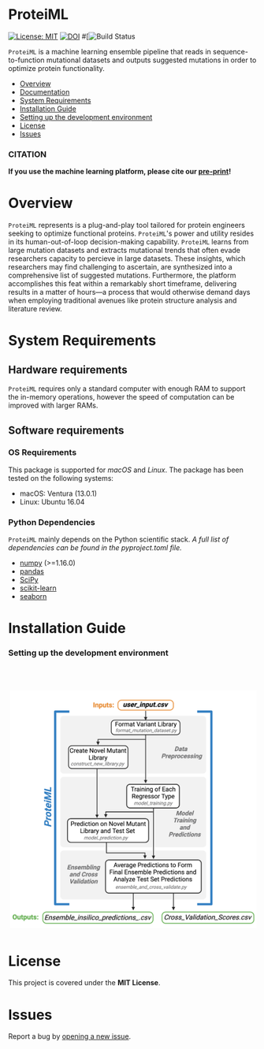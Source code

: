 # ProteiML
[![License: MIT](https://img.shields.io/badge/License-MIT-yellow.svg)](https://opensource.org/licenses/MIT)
[![DOI](https://zenodo.org/badge/{666693326}.svg)](https://zenodo.org/badge/latestdoi/{666693326})
#[![Build Status]()

`ProteiML` is a machine learning ensemble pipeline that reads in sequence-to-function mutational datasets and outputs suggested mutations in order to optimize protein functionality. 

- [Overview](#overview)
- [Documentation](#documentation)
- [System Requirements](#system-requirements)
- [Installation Guide](#installation-guide)
- [Setting up the development environment](#setting-up-the-development-environment)
- [License](#license)
- [Issues](https://github.com/sarahwaity/ProteiML/issues)


### CITATION
**If you use the machine learning platform, please cite our [pre-print](https://doi.org/10.1101/2023.04.13.536801)!**  


# Overview
`ProteiML` represents is a plug-and-play tool tailored for protein engineers seeking to optimize functional proteins. `ProteiML`'s power and utility resides in its human-out-of-loop decision-making capability. `ProteiML` learns from large mutation datasets and extracts mutational trends that often evade researchers capacity to percieve in large datasets. These insights, which researchers may find challenging to ascertain, are synthesized into a comprehensive list of suggested mutations. Furthermore, the platform accomplishes this feat within a remarkably short timeframe, delivering results in a matter of hours—a process that would otherwise demand days when employing traditional avenues like protein structure analysis and literature review.


# System Requirements
## Hardware requirements
`ProteiML` requires only a standard computer with enough RAM to support the in-memory operations, however the speed of computation can be improved with larger RAMs.

## Software requirements
### OS Requirements
This package is supported for *macOS* and *Linux*. The package has been tested on the following systems:
+ macOS: Ventura (13.0.1)
+ Linux: Ubuntu 16.04

### Python Dependencies
`ProteiML` mainly depends on the Python scientific stack. 
*A full list of dependencies can be found in the pyproject.toml file.*

- [numpy](http://www.numpy.org/) (>=1.16.0)
- [pandas](https://pandas.pydata.org/)
- [SciPy](https://scipy.org/)
- [scikit-learn](https://scikit-learn.org/stable/)
- [seaborn](https://seaborn.pydata.org/)



# Installation Guide

### Setting up the development environment
<img src=DOCS/workflow.png width=500 align="right" vspace = "50">


# License
This project is covered under the **MIT License**.


# Issues
Report a bug by [opening a new issue](https://github.com/sarahwaity/ProteiML/issues).
